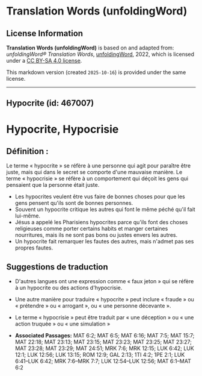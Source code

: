 # Translation Words (unfoldingWord)

## License Information

**Translation Words (unfoldingWord)** is based on and adapted from: _unfoldingWord® Translation Words_, [unfoldingWord](https://unfoldingword.org/utw), 2022, which is licensed under a [CC BY-SA 4.0 license](https://creativecommons.org/licenses/by-sa/4.0/legalcode.en).

This markdown version (created `2025-10-16`) is provided under the same license.



--------------------------------

## Hypocrite (id: 467007)

Hypocrite, Hypocrisie
=====================

Définition :
------------

Le terme « hypocrite » se réfère à une personne qui agit pour paraître être juste, mais qui dans le secret se comporte d'une mauvaise manière. Le terme « hypocrisie » se réfère à un comportement qui déçoit les gens qui pensaient que la personne était juste.

* Les hypocrites veulent être vus faire de bonnes choses pour que les gens pensent qu'ils sont de bonnes personnes.
* Souvent un hypocrite critique les autres qui font le même péché qu'il fait lui\-même.
* Jésus a appelé les Pharisiens hypocrites parce qu'ils font des choses religieuses comme porter certains habits et manger certaines nourritures, mais ils ne sont pas bons ou justes envers les autres.
* Un hypocrite fait remarquer les fautes des autres, mais n'admet pas ses propres fautes.

Suggestions de traduction
-------------------------

* D'autres langues ont une expression comme « faux jeton » qui se réfère à un hypocrite ou des actions d'hypocrisie.
* Une autre manière pour traduire « hypocrite » peut inclure « fraude » ou « prétendre » ou « arrogant », ou « une personne décevante ».
* Le terme « hypocrisie » peut être traduit par « une déception » ou « une action truquée » ou « une simulation »

* **Associated Passages:** MAT 6:2; MAT 6:5; MAT 6:16; MAT 7:5; MAT 15:7; MAT 22:18; MAT 23:13; MAT 23:15; MAT 23:23; MAT 23:25; MAT 23:27; MAT 23:28; MAT 23:29; MAT 24:51; MRK 7:6; MRK 12:15; LUK 6:42; LUK 12:1; LUK 12:56; LUK 13:15; ROM 12:9; GAL 2:13; 1TI 4:2; 1PE 2:1; LUK 6:41–LUK 6:42; MRK 7:6–MRK 7:7; LUK 12:54–LUK 12:56; MAT 6:1–MAT 6:2

